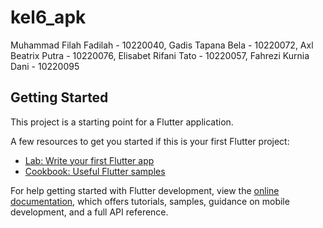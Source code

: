 # kel6_apk

Muhammad Filah Fadilah - 10220040,
Gadis Tapana Bela - 10220072,
Axl Beatrix Putra - 10220076,
Elisabet Rifani Tato - 10220057,
Fahrezi Kurnia Dani - 10220095

## Getting Started

This project is a starting point for a Flutter application.

A few resources to get you started if this is your first Flutter project:

- [Lab: Write your first Flutter app](https://docs.flutter.dev/get-started/codelab)
- [Cookbook: Useful Flutter samples](https://docs.flutter.dev/cookbook)

For help getting started with Flutter development, view the
[online documentation](https://docs.flutter.dev/), which offers tutorials,
samples, guidance on mobile development, and a full API reference.
